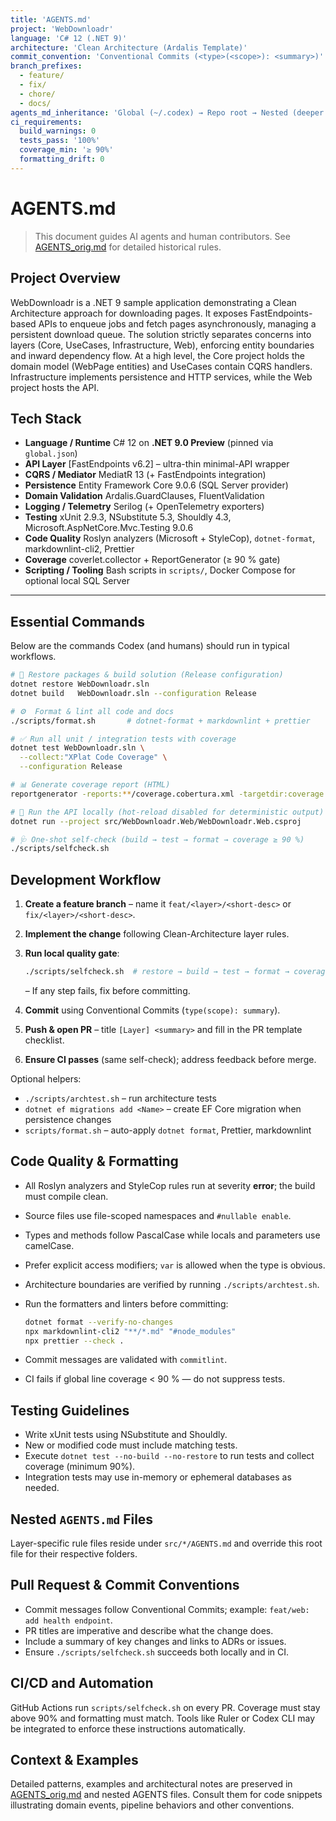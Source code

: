 ```yaml
---
title: 'AGENTS.md'
project: 'WebDownloadr'
language: 'C# 12 (.NET 9)'
architecture: 'Clean Architecture (Ardalis Template)'
commit_convention: 'Conventional Commits (<type>(<scope>): <summary>)'
branch_prefixes:
  - feature/
  - fix/
  - chore/
  - docs/
agents_md_inheritance: 'Global (~/.codex) → Repo root → Nested (deeper overrides parent)'
ci_requirements:
  build_warnings: 0
  tests_pass: '100%'
  coverage_min: '≥ 90%'
  formatting_drift: 0
---
```


# AGENTS.md

> This document guides AI agents and human contributors. See [AGENTS_orig.md](AGENTS_orig.md) for detailed historical rules.

## Project Overview

WebDownloadr is a .NET 9 sample application demonstrating a Clean Architecture approach for downloading pages. It exposes
FastEndpoints-based APIs to enqueue jobs and fetch pages asynchronously, managing a persistent download queue. The solution strictly
separates concerns into layers (Core, UseCases, Infrastructure, Web), enforcing entity boundaries and inward dependency flow. At a high
level, the Core project holds the domain model (WebPage entities) and UseCases contain CQRS handlers. Infrastructure implements persistence
and HTTP services, while the Web project hosts the API.

## Tech Stack

- **Language / Runtime** C# 12 on **.NET 9.0 Preview** (pinned via `global.json`)
- **API Layer** [FastEndpoints v6.2] – ultra-thin minimal-API wrapper
- **CQRS / Mediator** MediatR 13 (+ FastEndpoints integration)
- **Persistence** Entity Framework Core 9.0.6 (SQL Server provider)
- **Domain Validation** Ardalis.GuardClauses, FluentValidation
- **Logging / Telemetry** Serilog (+ OpenTelemetry exporters)
- **Testing** xUnit 2.9.3, NSubstitute 5.3, Shouldly 4.3, Microsoft.AspNetCore.Mvc.Testing 9.0.6
- **Code Quality** Roslyn analyzers (Microsoft + StyleCop), `dotnet-format`, markdownlint-cli2, Prettier
- **Coverage** coverlet.collector + ReportGenerator (≥ 90 % gate)
- **Scripting / Tooling** Bash scripts in `scripts/`, Docker Compose for optional local SQL Server

---

## Essential Commands

Below are the commands Codex (and humans) should run in typical workflows.

```bash
# 🔧 Restore packages & build solution (Release configuration)
dotnet restore WebDownloadr.sln
dotnet build   WebDownloadr.sln --configuration Release

# ⚙️  Format & lint all code and docs
./scripts/format.sh       # dotnet-format + markdownlint + prettier

# ✅ Run all unit / integration tests with coverage
dotnet test WebDownloadr.sln \
  --collect:"XPlat Code Coverage" \
  --configuration Release

# 📊 Generate coverage report (HTML)
reportgenerator -reports:**/coverage.cobertura.xml -targetdir:coverage

# 🚀 Run the API locally (hot-reload disabled for deterministic output)
dotnet run --project src/WebDownloadr.Web/WebDownloadr.Web.csproj

# 🩺 One-shot self-check (build → test → format → coverage ≥ 90 %)
./scripts/selfcheck.sh
```

## Development Workflow

1. **Create a feature branch** – name it `feat/<layer>/<short-desc>` or `fix/<layer>/<short-desc>`.
2. **Implement the change** following Clean-Architecture layer rules.
3. **Run local quality gate**:

   ```bash
   ./scripts/selfcheck.sh  # restore → build → test → format → coverage ≥90 %
   ```

   – If any step fails, fix before committing.

4. **Commit** using Conventional Commits (`type(scope): summary`).
5. **Push & open PR** – title `[Layer] <summary>` and fill in the PR template checklist.
6. **Ensure CI passes** (same self-check); address feedback before merge.

Optional helpers:

- `./scripts/archtest.sh` – run architecture tests
- `dotnet ef migrations add <Name>` – create EF Core migration when persistence changes
- `scripts/format.sh` – auto-apply `dotnet format`, Prettier, markdownlint

## Code Quality & Formatting

- All Roslyn analyzers and StyleCop rules run at severity **error**; the build must compile clean.
- Source files use file-scoped namespaces and `#nullable enable`.
- Types and methods follow PascalCase while locals and parameters use camelCase.
- Prefer explicit access modifiers; `var` is allowed when the type is obvious.
- Architecture boundaries are verified by running `./scripts/archtest.sh`.
- Run the formatters and linters before committing:

  ```bash
  dotnet format --verify-no-changes
  npx markdownlint-cli2 "**/*.md" "#node_modules"
  npx prettier --check .
  ```

- Commit messages are validated with `commitlint`.
- CI fails if global line coverage < 90 % — do not suppress tests.

## Testing Guidelines

- Write xUnit tests using NSubstitute and Shouldly.
- New or modified code must include matching tests.
- Execute `dotnet test --no-build --no-restore` to run tests and collect coverage (minimum 90%).
- Integration tests may use in-memory or ephemeral databases as needed.

## Nested `AGENTS.md` Files

Layer-specific rule files reside under `src/*/AGENTS.md` and override this root file for their respective folders.

## Pull Request & Commit Conventions

- Commit messages follow Conventional Commits; example: `feat/web: add health endpoint`.
- PR titles are imperative and describe what the change does.
- Include a summary of key changes and links to ADRs or issues.
- Ensure `./scripts/selfcheck.sh` succeeds both locally and in CI.

## CI/CD and Automation

GitHub Actions run `scripts/selfcheck.sh` on every PR. Coverage must stay above 90% and formatting must match. Tools like Ruler or Codex CLI
may be integrated to enforce these instructions automatically.

## Context & Examples

Detailed patterns, examples and architectural notes are preserved in [AGENTS_orig.md](AGENTS_orig.md) and nested AGENTS files. Consult them
for code snippets illustrating domain events, pipeline behaviors and other conventions.
